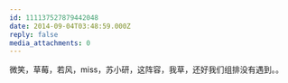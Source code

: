 ```yaml
---
id: 111137527879442048
date: 2014-09-04T03:48:59.000Z
reply: false
media_attachments: 0
---
```


微笑，草莓，若风，miss，苏小研，这阵容，我草，还好我们组排没有遇到。。

